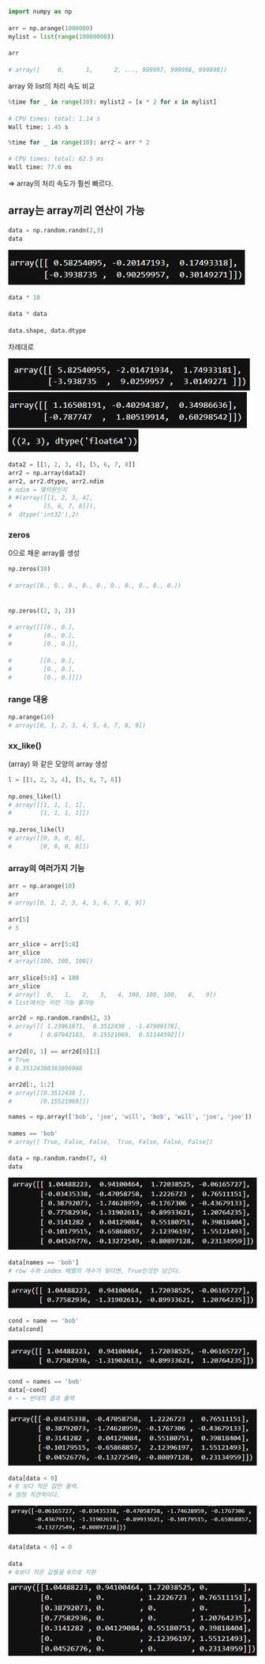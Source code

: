 ```python
import numpy as np

arr = np.arange(1000000)
mylist = list(range(10000000))

arr

# array([     0,      1,      2, ..., 999997, 999998, 999999])
```

array 와 list의 처리 속도 비교

```python
%time for _ in range(10): mylist2 = [x * 2 for x in mylist]

# CPU times: total: 1.14 s
Wall time: 1.45 s
```

```python
%time for _ in range(10): arr2 = arr * 2

# CPU times: total: 62.5 ms
Wall time: 77.6 ms
```
=> array의 처리 속도가 훨씬 빠르다.

## array는 array끼리 연산이 가능

```python
data = np.random.randn(2,3)
data
```
![Alt text](image-3.png)

```python
data * 10

data * data

data.shape, data.dtype
```
차례대로

![Alt text](image-4.png)
![Alt text](image-5.png)
![Alt text](image-6.png)

```python
data2 = [[1, 2, 3, 4], [5, 6, 7, 8]]
arr2 = np.array(data2)
arr2, arr2.dtype, arr2.ndim 
# ndim = 몇차원인지
# #(array([[1, 2, 3, 4],
#         [5, 6, 7, 8]]),
#  dtype('int32'),2)
```
### zeros
0으로 채운 array를 생성
```python
np.zeros(10)

# array([0., 0., 0., 0., 0., 0., 0., 0., 0., 0.])


np.zeros((2, 3, 2))

# array([[[0., 0.],
#         [0., 0.],
#         [0., 0.]],

#        [[0., 0.],
#         [0., 0.],
#         [0., 0.]]])

```

### range 대응
```python
np.arange(10)
# array([0, 1, 2, 3, 4, 5, 6, 7, 8, 9])
```

### xx_like()
(array) 와 같은 모양의 array 생성
```python
l = [[1, 2, 3, 4], [5, 6, 7, 8]]

np.ones_like(l)
# array([[1, 1, 1, 1],
#        [1, 1, 1, 1]])

np.zeros_like(l)
# array([[0, 0, 0, 0],
#        [0, 0, 0, 0]])
```

### array의 여러가지 기능
```python
arr = np.arange(10)
arr
# array([0, 1, 2, 3, 4, 5, 6, 7, 8, 9])

arr[5]
# 5

arr_slice = arr[5:8]
arr_slice
# array([100, 100, 100])

arr_slice[5:8] = 100
arr_slice
# array([  0,   1,   2,   3,   4, 100, 100, 100,   8,   9])
# list에서는 이런 기능 불가능
```
```python
arr2d = np.random.randn(2, 3)
# array([[ 1.23961871,  0.3512438 , -1.47909176],
#        [ 0.07942183,  0.15521069,  0.51144592]])

arr2d[0, 1] == arr2d[0][1]
# True
# 0.35124380383896986

arr2d[:, 1:2]
# array([[0.3512438 ],
#        [0.15521069]])
```

```python
names = np.array(['bob', 'joe', 'will', 'bob', 'will', 'joe', 'joe'])

names == 'bob'
# array([ True, False, False,  True, False, False, False])

data = np.random.randn(7, 4)
data
```
![Alt text](image-8.png)

```python
data[names == 'bob']
# row 수와 index 배열의 개수가 맞다면, True인것만 남긴다.
```
![Alt text](image-9.png)

```python
cond = name == 'bob'
data[cond]
```
![Alt text](image-10.png)

```python
cond = names == 'bob'
data[~cond]
# ~ = 반대의 결과 출력
```
![Alt text](image-11.png)

```python
data[data < 0]
# 0 보다 작은 값만 출력.
# 엄청 직관적이다.
```
![Alt text](image-12.png)

```python
data[data < 0] = 0

data
# 0보다 작은 값들을 0으로 치환
```
![Alt text](image-13.png)

